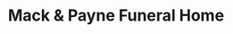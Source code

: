 ---
title: "Mack & Payne Funeral Home"
url: /athens/mack-and-payne-funeral-home/
shop: funeral directors
---
